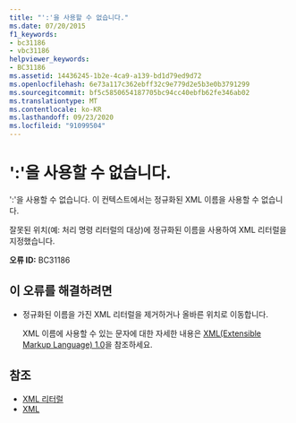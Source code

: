 ```yaml
---
title: "':'을 사용할 수 없습니다."
ms.date: 07/20/2015
f1_keywords:
- bc31186
- vbc31186
helpviewer_keywords:
- BC31186
ms.assetid: 14436245-1b2e-4ca9-a139-bd1d79ed9d72
ms.openlocfilehash: 6e73a117c362ebff32c9e779d2e5b3e0b3791299
ms.sourcegitcommit: bf5c5850654187705bc94cc40ebfb62fe346ab02
ms.translationtype: MT
ms.contentlocale: ko-KR
ms.lasthandoff: 09/23/2020
ms.locfileid: "91099504"
---
```

# <a name="-is-not-allowed"></a>':'을 사용할 수 없습니다.

':'을 사용할 수 없습니다. 이 컨텍스트에서는 정규화된 XML 이름을 사용할 수 없습니다.  
  
 잘못된 위치(예: 처리 명령 리터럴의 대상)에 정규화된 이름을 사용하여 XML 리터럴을 지정했습니다.  
  
 **오류 ID:** BC31186  
  
## <a name="to-correct-this-error"></a>이 오류를 해결하려면  
  
- 정규화된 이름을 가진 XML 리터럴을 제거하거나 올바른 위치로 이동합니다.  
  
     XML 이름에 사용할 수 있는 문자에 대한 자세한 내용은 [XML(Extensible Markup Language) 1.0](https://www.w3.org/TR/xml)을 참조하세요.  
  
## <a name="see-also"></a>참조

- [XML 리터럴](../language-reference/xml-literals/index.md)
- [XML](../programming-guide/language-features/xml/index.md)
